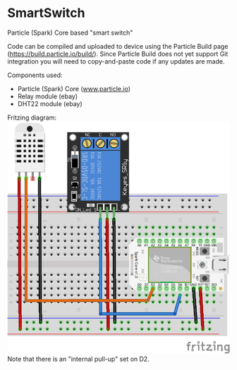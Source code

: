 # SmartSwitch
Particle (Spark) Core based "smart switch"

Code can be compiled and uploaded to device using the Particle Build page (https://build.particle.io/build/). Since Particle Build does not yet support Git integration you will need to copy-and-paste code if any updates are made.

Components used:
* Particle (Spark) Core (www.particle.io)
* Relay module (ebay)
* DHT22 module (ebay)

Fritzing diagram:
![diagram](https://github.com/jvandenberg/SmartSwitch/raw/master/doc/smartswitch_bb.png)
Note that there is an "internal pull-up" set on D2.
